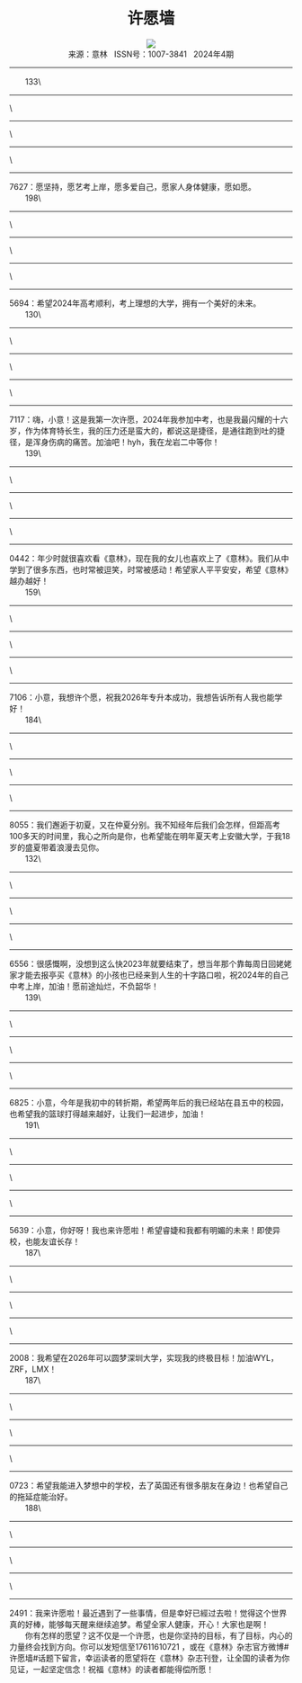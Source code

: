 # <center>许愿墙</center> 

<div align=center><img src="http://fslib.vip.qikan.cn/img.ashx?key=%d7%f7%d5%df%a3%ba"></div> 

<center>来源：意林   ISSN号：1007-3841   2024年4期</center> 


* * *


　　133\
* * *
\
* * *
\
* * *
\
* * *
7627：愿坚持，愿艺考上岸，愿多爱自己，愿家人身体健康，愿如愿。  
　　198\
* * *
\
* * *
\
* * *
\
* * *
5694：希望2024年高考顺利，考上理想的大学，拥有一个美好的未来。  
　　130\
* * *
\
* * *
\
* * *
\
* * *
7117：嗨，小意！这是我第一次许愿，2024年我参加中考，也是我最闪耀的十六岁，作为体育特长生，我的压力还是蛮大的，都说这是捷径，是通往跑到吐的捷径，是浑身伤病的痛苦。加油吧！hyh，我在龙岩二中等你！  
　　139\
* * *
\
* * *
\
* * *
\
* * *
0442：年少时就很喜欢看《意林》，现在我的女儿也喜欢上了《意林》。我们从中学到了很多东西，也时常被逗笑，时常被感动！希望家人平平安安，希望《意林》越办越好！  
　　159\
* * *
\
* * *
\
* * *
\
* * *
7106：小意，我想许个愿，祝我2026年专升本成功，我想告诉所有人我也能学好！  
　　184\
* * *
\
* * *
\
* * *
\
* * *
8055：我们邂逅于初夏，又在仲夏分别。我不知经年后我们会怎样，但距高考100多天的时间里，我心之所向是你，也希望能在明年夏天考上安徽大学，于我18岁的盛夏带着浪漫去见你。  
　　132\
* * *
\
* * *
\
* * *
\
* * *
6556：很感慨啊，没想到这么快2023年就要结束了，想当年那个靠每周日回姥姥家才能去报亭买《意林》的小孩也已经来到人生的十字路口啦，祝2024年的自己中考上岸，加油！愿前途灿烂，不负韶华！  
　　139\
* * *
\
* * *
\
* * *
\
* * *
6825：小意，今年是我初中的转折期，希望两年后的我已经站在县五中的校园，也希望我的篮球打得越来越好，让我们一起进步，加油！  
　　191\
* * *
\
* * *
\
* * *
\
* * *
5639：小意，你好呀！我也来许愿啦！希望睿婕和我都有明媚的未来！即使异校，也能友谊长存！  
　　187\
* * *
\
* * *
\
* * *
\
* * *
2008：我希望在2026年可以圆梦深圳大学，实现我的终极目标！加油WYL，ZRF，LMX！  
　　187\
* * *
\
* * *
\
* * *
\
* * *
0723：希望我能进入梦想中的学校，去了英国还有很多朋友在身边！也希望自己的拖延症能治好。  
　　188\
* * *
\
* * *
\
* * *
\
* * *
2491：我来许愿啦！最近遇到了一些事情，但是幸好已經过去啦！觉得这个世界真的好棒，能够每天醒来继续追梦。希望全家人健康，开心！大家也是啊！  
　　你有怎样的愿望？这不仅是一个许愿，也是你坚持的目标，有了目标，内心的力量终会找到方向。你可以发短信至17611610721 ，或在《意林》杂志官方微博#许愿墙#话题下留言，幸运读者的愿望将在《意林》杂志刊登，让全国的读者为你见证，一起坚定信念！祝福《意林》的读者都能得偿所愿！